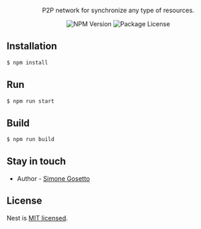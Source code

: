 <!--<p align="center">
  <a href="" target="blank"><img src="https://github.com/simonegosetto/ansia/blob/master/logo.png?raw=true" width="150" alt="Logo" /></a>
</p>-->

<p align="center">P2P network for synchronize any type of resources.</p>
<p align="center">
    <a target="_blank"><img src="https://img.shields.io/npm/v/@nestjs/core.svg" alt="NPM Version" /></a>
    <a target="_blank"><img src="https://img.shields.io/npm/l/@nestjs/core.svg" alt="Package License" /></a>
</p>

## Installation

```bash
$ npm install
```

## Run

```bash
$ npm run start
```

## Build

```bash
$ npm run build
```

## Stay in touch

- Author - [Simone Gosetto](https://github.com/simonegosetto)

## License

Nest is [MIT licensed](LICENSE).
